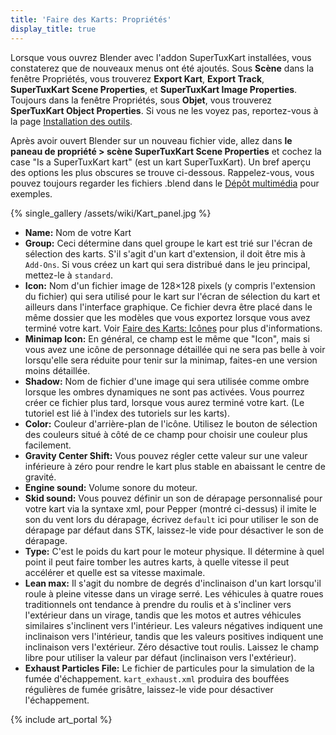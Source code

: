 ```yaml
---
title: 'Faire des Karts: Propriétés'
display_title: true
---
```

Lorsque vous ouvrez Blender avec l'addon SuperTuxKart installées, vous constaterez que de nouveaux menus ont été ajoutés. Sous **Scène** dans la fenêtre Propriétés, vous trouverez **Export Kart**, **Export Track**, **SuperTuxKart Scene Properties**, et **SuperTuxKart Image Properties**. Toujours dans la fenêtre Propriétés, sous **Objet**, vous trouverez **SperTuxKart Object Properties**. Si vous ne les voyez pas, reportez-vous à la page [Installation des outils](Installing_Tools).

Après avoir ouvert Blender sur un nouveau fichier vide, allez dans **le paneau de propriété > scène SuperTuxKart Scene Properties** et cochez la case "Is a SuperTuxKart kart" (est un kart SuperTuxKart). Un bref aperçu des options les plus obscures se trouve ci-dessous. Rappelez-vous, vous pouvez toujours regarder les fichiers .blend dans le [Dépôt multimédia](Media_Repo) pour exemples.

{% single_gallery /assets/wiki/Kart_panel.jpg %}

* **Name:** Nom de votre Kart
* **Group:** Ceci détermine dans quel groupe le kart est trié sur l'écran de sélection des karts. S'il s'agit d'un kart d'extension, il doit être mis à `Add-Ons`. Si vous créez un kart qui sera distribué dans le jeu principal, mettez-le à `standard`.
* **Icon:** Nom d'un fichier image de 128×128 pixels (y compris l'extension du fichier) qui sera utilisé pour le kart sur l'écran de sélection du kart et ailleurs dans l'interface graphique. Ce fichier devra être placé dans le même dossier que les modèles que vous exportez lorsque vous avez terminé votre kart. Voir [Faire des Karts: Icônes](Making_Karts:_Icons) pour plus d'informations.
* **Minimap Icon:** En général, ce champ est le même que "Icon", mais si vous avez une icône de personnage détaillée qui ne sera pas belle à voir lorsqu'elle sera réduite pour tenir sur la minimap, faites-en une version moins détaillée.
* **Shadow:** Nom de fichier d'une image qui sera utilisée comme ombre lorsque les ombres dynamiques ne sont pas activées. Vous pourrez créer ce fichier plus tard, lorsque vous aurez terminé votre kart. (Le tutoriel est lié à l'index des tutoriels sur les karts).
* **Color:** Couleur d'arrière-plan de l'icône. Utilisez le bouton de sélection des couleurs situé à côté de ce champ pour choisir une couleur plus facilement.
* **Gravity Center Shift:** Vous pouvez régler cette valeur sur une valeur inférieure à zéro pour rendre le kart plus stable en abaissant le centre de gravité.
* **Engine sound:** Volume sonore du moteur.
* **Skid sound:** Vous pouvez définir un son de dérapage personnalisé pour votre kart via la syntaxe xml, pour Pepper (montré ci-dessus) il imite le son du vent lors du dérapage, écrivez `default` ici pour utiliser le son de dérapage par défaut dans STK, laissez-le vide pour désactiver le son de dérapage.
* **Type:** C'est le poids du kart pour le moteur physique. Il détermine à quel point il peut faire tomber les autres karts, à quelle vitesse il peut accélérer et quelle est sa vitesse maximale.
* **Lean max:** Il s'agit du nombre de degrés d'inclinaison d'un kart lorsqu'il roule à pleine vitesse dans un virage serré. Les véhicules à quatre roues traditionnels ont tendance à prendre du roulis et à s'incliner vers l'extérieur dans un virage, tandis que les motos et autres véhicules similaires s'inclinent vers l'intérieur. Les valeurs négatives indiquent une inclinaison vers l'intérieur, tandis que les valeurs positives indiquent une inclinaison vers l'extérieur. Zéro désactive tout roulis. Laissez le champ libre pour utiliser la valeur par défaut (inclinaison vers l'extérieur).
* **Exhaust Particles File:** Le fichier de particules pour la simulation de la fumée d'échappement. `kart_exhaust.xml` produira des bouffées régulières de fumée grisâtre, laissez-le vide pour désactiver l'échappement.

{% include art_portal %}
